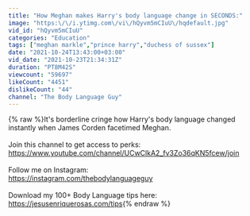 ```yaml
---
title: "How Meghan makes Harry's body language change in SECONDS:"
image: "https:\/\/i.ytimg.com\/vi\/hQyvm5mCIuU\/hqdefault.jpg"
vid_id: "hQyvm5mCIuU"
categories: "Education"
tags: ["meghan markle","prince harry","duchess of sussex"]
date: "2021-10-24T13:43:00+03:00"
vid_date: "2021-10-23T21:34:31Z"
duration: "PT8M42S"
viewcount: "59697"
likeCount: "4451"
dislikeCount: "44"
channel: "The Body Language Guy"
---
```

{% raw %}It's borderline cringe how Harry's body language changed instantly when James Corden facetimed Meghan.<br /><br />Join this channel to get access to perks:<br /><a rel="nofollow" target="blank" href="https://www.youtube.com/channel/UCwClkA2_fv3Zo36qKN5fcew/join">https://www.youtube.com/channel/UCwClkA2_fv3Zo36qKN5fcew/join</a><br /><br />Follow me on Instagram:<br /><a rel="nofollow" target="blank" href="https://instagram.com/thebodylanguageguy">https://instagram.com/thebodylanguageguy</a><br /><br />Download my 100+ Body Language tips here:<br /><a rel="nofollow" target="blank" href="https://jesusenriquerosas.com/tips">https://jesusenriquerosas.com/tips</a>{% endraw %}
